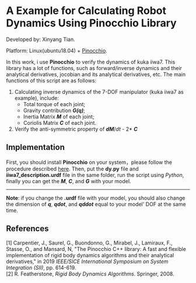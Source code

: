 # A Example for Calculating Robot Dynamics Using **Pinocchio** Library
Developed by: Xinyang Tian.

Platform: Linux(ubuntu18.04) + [Pinocchio](https://github.com/stack-of-tasks/pinocchio).

In this work, i use **Pinocchio** to verify the dynamics of kuka iiwa7. This library has a lot of functions, such as forward/inverse dynamics and their analytical derivatives, jocobian and its analytical derivatives, etc. The main functions of this script are as follows:
1. Calculating inverse dynamics of the 7-DOF manipulator (kuka iiwa7 as example), include:
    - Total torque of each joint;
    - Gravity contribution ***G(q)***;
    - Inertia Matrix ***M*** of each joint;
    - Coriolis Matrix ***C*** of each joint.
2. Verify the anti-symmetric property of ***dM***/*dt* - 2* ***C***

## Implementation 

First, you should install **Pinocchio** on your system，please follow the procedure described [here](https://stack-of-tasks.github.io/pinocchio/download.html). Then, put the **dy.py** file and **iiwa7_description.urdf** file in the same folder, run the script using *Python*, finally you can get the ***M***, ***C***, and ***G*** with your model.   
- - -
**Note**: if you change the **.urdf** file with your model, you should also change the dimension of ***q***, ***qdot***, and ***qddot*** equal to your model' DOF at the same time. 

## References
[1] Carpentier, J., Saurel, G., Buondonno, G., Mirabel, J., Lamiraux, F., Stasse, O., and Mansard, N, "The Pinocchio C++ library: A fast and flexible implementation of rigid body dynamics algorithms and their analytical derivatives," in 2019 *IEEE/SICE International Symposium on System Integration (SII)*, pp. 614-619.   
[2] R. Featherstone, *Rigid Body Dynamics Algorithms*. Springer, 2008.
